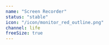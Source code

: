 ```yaml
---
name: "Screen Recorder"
status: "stable"
icon: "/icon/monitor_red_outline.png"
channel: life
freeSize: true
---
```


